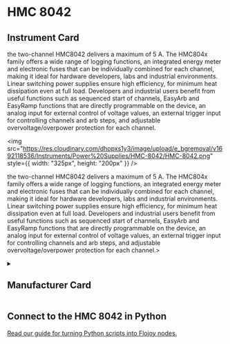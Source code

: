 
# HMC 8042

## Instrument Card

<div className="flex">

<div>

the two-channel HMC8042 delivers a maximum of 5 A. The HMC804x family offers a wide range of logging functions, an integrated energy meter and electronic fuses that can be individually combined for each channel, making it ideal for hardware developers, labs and industrial environments. Linear switching power supplies ensure high efficiency, for minimum heat dissipation even at full load. Developers and industrial users benefit from useful functions such as sequenced start of channels, EasyArb and EasyRamp functions that are directly programmable on the device, an analog input for external control of voltage values, an external trigger input for controlling channels and arb steps, and adjustable overvoltage/overpower protection for each channel.

</div>

<img src="https://res.cloudinary.com/dhopxs1y3/image/upload/e_bgremoval/v1692118536/Instruments/Power%20Supplies/HMC-8042/HMC-8042.png" style={{ width: "325px", height: "200px" }} />

</div>

the two-channel HMC8042 delivers a maximum of 5 A. The HMC804x family offers a wide range of logging functions, an integrated energy meter and electronic fuses that can be individually combined for each channel, making it ideal for hardware developers, labs and industrial environments. Linear switching power supplies ensure high efficiency, for minimum heat dissipation even at full load. Developers and industrial users benefit from useful functions such as sequenced start of channels, EasyArb and EasyRamp functions that are directly programmable on the device, an analog input for external control of voltage values, an external trigger input for controlling channels and arb steps, and adjustable overvoltage/overpower protection for each channel.>

<details>
<summary><h2>Manufacturer Card</h2></summary>

<img src="https://res.cloudinary.com/dhopxs1y3/image/upload/v1692139604/Instruments/Vendor%20Logos/RohdeSchwarz.png" style={{ width: "100%", objectFit: "cover" }} />

Rohde & Schwarz GmbH & Co KG is an international electronics group specializing in the fields of electronic test equipment, broadcast & media, cybersecurity, radiomonitoring and radiolocation, and radiocommunication. <a href="https://www.rohde-schwarz.com/ca/home_48230.html">Website</a>.

<ul>
  <li>Headquarters: Munich, Germany</li>
  <li>Yearly Revenue (millions, USD): 2500.0</li>
</ul>
</details>

## Connect to the HMC 8042 in Python

[Read our guide for turning Python scripts into Flojoy nodes.](https://docs.flojoy.ai/custom-nodes/creating-custom-node/)

